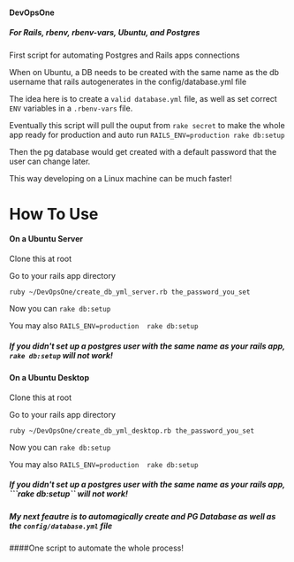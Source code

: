 #### DevOpsOne

##### For Rails, rbenv, rbenv-vars, Ubuntu, and Postgres

First script for automating Postgres and Rails apps connections

When on Ubuntu, a DB needs to be created with the same name as the db username that rails autogenerates in the config/database.yml file

The idea here is to create a ```valid database.yml``` file, as well as set correct ```ENV``` variables in a ```.rbenv-vars``` file. 

Eventually this script will pull the ouput from ```rake secret``` to make the whole app ready for production and auto run ```RAILS_ENV=production rake db:setup```

Then the pg database would get created with a default password that the user can change later.

This way developing on a Linux machine can be much faster!

# How To Use

#### On a Ubuntu Server

Clone this at root

Go to your rails app directory

    ruby ~/DevOpsOne/create_db_yml_server.rb the_password_you_set

Now you can ```rake db:setup```

You may also ```RAILS_ENV=production  rake db:setup```

##### If you didn't set up a postgres user with the same name as your rails app, ```rake db:setup``` will not work!

#### On a Ubuntu Desktop

Clone this at root

Go to your rails app directory

    ruby ~/DevOpsOne/create_db_yml_desktop.rb the_password_you_set

Now you can ```rake db:setup```

You may also ```RAILS_ENV=production  rake db:setup```

##### If you didn't set up a postgres user with the same name as your rails app, ```rake db:setup`` will not work!

##### My next feautre is to automagically create and PG Database as well as the ```config/database.yml``` file

####One script to automate the whole process!

